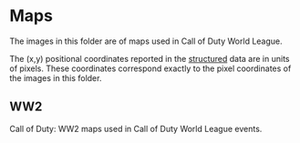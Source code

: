 # Maps

The images in this folder are of maps used in Call of Duty World League.

The (x,y) positional coordinates reported in the [structured](structured) data
are in units of pixels. These coordinates correspond exactly to the pixel
coordinates of the images in this folder.

## WW2

Call of Duty: WW2 maps used in Call of Duty World League events.
